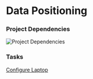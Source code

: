 # Data Positioning

### Project Dependencies

![](https://datapos-resources.netlify.app/diagrams/Project%20Dependencies.svg "Project Dependencies")


### Tasks

[Configure Laptop](./ConfigureLaptop.md)
